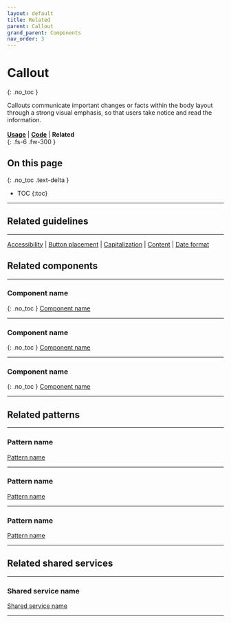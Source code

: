 ```yaml
---
layout: default
title: Related
parent: Callout
grand_parent: Components
nav_order: 3
---
```



# Callout
{: .no_toc }

Callouts communicate important changes or facts within the body layout through a strong visual emphasis, so that users take notice and read the information.
<br><br>
[**Usage**](https://twjeffery.github.io/DIO-test-2/docs/ui-components/callout-usage/) | [**Code**](https://twjeffery.github.io/DIO-test-2/docs/ui-components/callout-code/) | **Related**
<br>
{: .fs-6 .fw-300 }


## On this page
{: .no_toc .text-delta }

- TOC
{:toc}

---

## Related guidelines
---
[Accessibility]() | [Button placement]() | [Capitalization]() | [Content]() | [Date format]()


## Related components
---

### Component name
{: .no_toc }
[Component name]()

---

### Component name
{: .no_toc }
[Component name]()

---

### Component name
{: .no_toc }
[Component name]()

---


## Related patterns
---

### Pattern name
[Pattern name]()

---

### Pattern name
[Pattern name]()

---

### Pattern name
[Pattern name]()

---

## Related shared services
---

### Shared service name
[Shared service name]()

---
